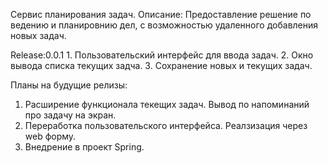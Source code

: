 Сервис планирования задач.
Описание:
    Предоставление решение по ведению и планировнию дел, с возможностью удаленного добавления новых задач.

Release:0.0.1
    1. Пользовательский интерфейс для ввода задач.
    2. Окно вывода списка текущих задча.
    3. Сохранение новых и текущих задач.

Планы на будущие релизы:
1. Расширение функционала текещих задач. Вывод по напоминаний про задачу на экран.
2. Переработка пользовательского интерфейса. Реалзизация через web форму.
3. Внедрение в проект Spring.
